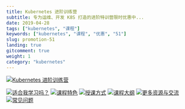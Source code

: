 ```yaml
---
title: Kubernetes 进阶训练营
subtitle: 专为运维、开发 K8S 打造的进阶特训营限时优惠中...
date: 2019-04-28
tags: ["kubernetes", "课程"]
keywords: ["kubernetes", "课程", "优惠", "51"]
slug: promotion-51
landing: true
gitcomment: true
weight: 1
category: "kubernetes"
---
```


[![Kubernetes 进阶训练营](https://sdn.youdianzhishi.com/images/2019/10/24/65f2cfb229184268a18745fe202b281b.jpg?imageView2/2/format/webp)](/post/promotion-51)
<!--more-->
[![适合我学习吗？](https://sdn.youdianzhishi.com/images/2019/10/24/b7923e4caa8047eda44aa2bf37c95eb0.jpg?imageView2/2/format/webp)](https://youdianzhishi.com/course/63d38m/)
[![课程特色](https://sdn.youdianzhishi.com/images/2019/10/24/066236d2f6a843a79acb383826b2db64.jpg?imageView2/2/format/webp)](https://youdianzhishi.com/course/63d38m/)
[![授课方式](https://sdn.youdianzhishi.com/images/2019/10/24/6ede884d79ef47a9b153aad19c0b2160.jpg?imageView2/2/format/webp)](https://youdianzhishi.com/course/63d38m/)
[![课程大纲](https://sdn.youdianzhishi.com/images/2019/10/24/72f732308ccd4252887e7f182cfc4076.jpg?imageView2/2/format/webp)](https://youdianzhishi.com/course/63d38m/)
[![更多资源与交流](https://sdn.youdianzhishi.com/images/2019/10/24/8fbf55ad37ab4ffb94e6e03e1ec06421.jpg?imageView2/2/format/webp)](https://youdianzhishi.com/course/63d38m/)
[![常见问题](https://sdn.youdianzhishi.com/images/2019/10/24/18c3b165f6f64febb3c27540f860cadd.jpg?imageView2/2/format/webp)](https://youdianzhishi.com/course/63d38m/)

